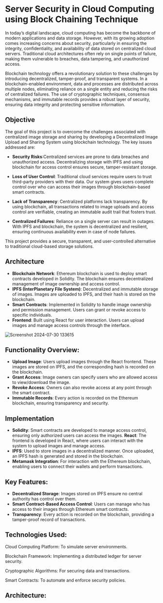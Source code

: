 # Server Security in Cloud Computing using Block Chaining Technique 
In today’s digital landscape, cloud computing has become the backbone of modern applications and data storage. However, with its growing adoption comes increasing concerns about security, particularly in ensuring the integrity, confidentiality, and availability of data stored on centralized cloud servers. Traditional cloud architectures often rely on single points of failure, making them vulnerable to breaches, data tampering, and unauthorized access.

Blockchain technology offers a revolutionary solution to these challenges by introducing decentralized, tamper-proof, and transparent systems. In a blockchain-enabled environment, data and processes are distributed across multiple nodes, eliminating reliance on a single entity and reducing the risks of centralized failures. The use of cryptographic techniques, consensus mechanisms, and immutable records provides a robust layer of security, ensuring data integrity and protecting sensitive information.

## Objective
The goal of this project is to overcome the challenges associated with centralized image storage and sharing by developing a Decentralized Image Upload and Sharing System using blockchain technology. The key issues addressed are:

- **Security Risks**:Centralized services are prone to data breaches and unauthorized access. Decentralizing storage with IPFS and using blockchain for access control ensures secure, tamper-resistant storage.

+ **Loss of User Control**: Traditional cloud services require users to trust third-party providers with their data. Our system gives users complete control over who can access their images through blockchain-based smart contracts.

- **Lack of Transparency**: Centralized platforms lack transparency. By using blockchain, all transactions related to image uploads and access control are verifiable, creating an immutable audit trail that fosters trust.

+ **Centralized Failures**: Reliance on a single server can result in outages. With IPFS and blockchain, the system is decentralized and resilient, ensuring continuous availability even in case of node failures.

This project provides a secure, transparent, and user-controlled alternative to traditional cloud-based storage solutions.

## Architecture
- **Blockchain Network**: Ethereum blockchain is used to deploy smart contracts developed in Solidity. The blockchain ensures decentralized management of image ownership and access control.
- **IPFS (InterPlanetary File System)**: Decentralized and immutable storage of images. Images are uploaded to IPFS, and their hash is stored on the blockchain.
- **Smart Contracts**: Implemented in Solidity to handle image ownership and permission management. Users can grant or revoke access to specific individuals.
- **Frontend**: Built using React for user interaction. Users can upload images and manage access controls through the interface.

![Screenshot 2024-07-30 133615](https://github.com/user-attachments/assets/38e60f65-95cd-4740-afb9-85798f28b36d)

## Functionality Overview:
- **Upload Image**: Users upload images through the React frontend. These images are stored on IPFS, and the corresponding hash is recorded on the blockchain.
- **Grant Access**: Image owners can specify users who are allowed access to view/download the image.
- **Revoke Access**: Owners can also revoke access at any point through the smart contract.
- **Immutable Records**: Every action is recorded on the Ethereum blockchain, ensuring transparency and security.

## Implementation
- **Solidity**: Smart contracts are developed to manage access control, ensuring only authorized users can access the images.
 **React**: The frontend is developed in React, where users can interact with the system to upload images and manage access.
- **IPFS**: Used to store images in a decentralized manner. Once uploaded, an IPFS hash is generated and stored in the blockchain.
- **Metamask Integration**: For interaction with the Ethereum blockchain, enabling users to connect their wallets and perform transactions.

## Key Features:
- **Decentralized Storage**: Images stored on IPFS ensure no central authority has control over them.
- **Smart Contract-Based Access Control**: Users can manage who has access to their images through Ethereum smart contracts.
- **Transparency**: Every action is recorded on the blockchain, providing a tamper-proof record of transactions.


## Technologies Used:
Cloud Computing Platform: To simulate server environments.

Blockchain Framework: Implementing a distributed ledger for server security.

Cryptographic Algorithms: For securing data and transactions.

Smart Contracts: To automate and enforce security policies.

## Architecture:



